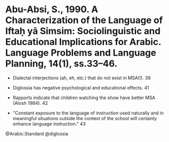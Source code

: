 # Abu-Absi, S., 1990. A Characterization of the Language of Iftaḥ yā Simsim: Sociolinguistic and Educational Implications for Arabic.  Language Problems and Language Planning, 14(1), ss.33–46.

- Dialectal interjections (ah, eh, etc.) that do not exist in MSA(!). 39

- Diglossia has negative psychological and educational effects. 41

- Rapports indicate that children watching the show have better MSA (Alosh 1984). 42

- "Constant exposure to the language of instruction used naturally and in meaningful situations outside the context of the school will certainly enhance language instruction." 43

@Arabic:Standard
@diglossia
